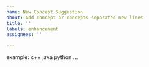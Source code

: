 ```yaml
---
name: New Concept Suggestion
about: Add concept or concepts separated new lines
title: ''
labels: enhancement
assignees: ''

---
```


example:
c++
java
python
...
